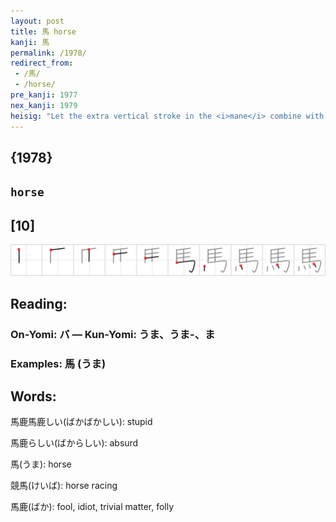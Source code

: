 ```yaml
---
layout: post
title: 馬 horse
kanji: 馬
permalink: /1978/
redirect_from:
 - /馬/
 - /horse/
pre_kanji: 1977
nex_kanji: 1979
heisig: "Let the extra vertical stroke in the <i>mane</i> combine with the first vertical stroke to give an image of the <b>horse's</b> long neck. The only odd thing is the <i>tail feathers</i> at the end, but that should present a good image to remember the character by. The fact that the last stroke of <i>mane</i> and the first of <i>tail feathers</i> coincide should no longer surprise you."
---
```


## {1978}

## `horse`

## [10]

<div class="stroke"><img src="../images/E9A6AC.png" /></div>

## Reading:

### On-Yomi: バ &mdash; Kun-Yomi: うま、うま-、ま

### Examples: 馬 (うま)

## Words:

馬鹿馬鹿しい(ばかばかしい): stupid

馬鹿らしい(ばからしい): absurd

馬(うま): horse

競馬(けいば): horse racing

馬鹿(ばか): fool, idiot, trivial matter, folly
